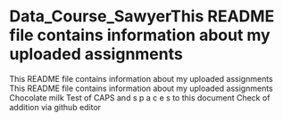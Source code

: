 # Data_Course_SawyerThis README file contains information about my uploaded assignments
This README file contains information about my uploaded assignments
This README file contains information about my uploaded assignments
Chocolate milk Test of CAPS and s p a c e s to this document
Check of addition via github editor
